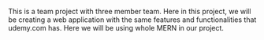 This is a team project with three member team. Here in this project, we will be creating a web application with the same features and functionalities that udemy.com has. Here we will be using whole MERN in our project.
